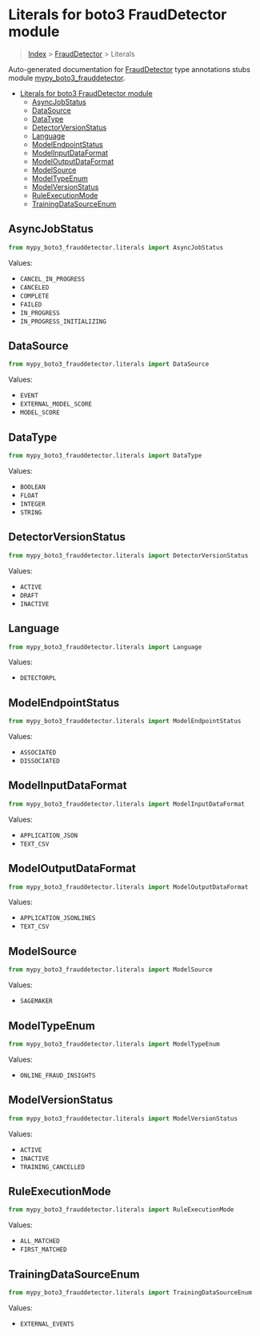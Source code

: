 # Literals for boto3 FraudDetector module

> [Index](../README.md) > [FraudDetector](./README.md) > Literals

Auto-generated documentation for [FraudDetector](https://boto3.amazonaws.com/v1/documentation/api/latest/reference/services/frauddetector.html#FraudDetector)
type annotations stubs module [mypy_boto3_frauddetector](https://pypi.org/project/mypy-boto3-frauddetector/).

- [Literals for boto3 FraudDetector module](#literals-for-boto3-frauddetector-module)
  - [AsyncJobStatus](#asyncjobstatus)
  - [DataSource](#datasource)
  - [DataType](#datatype)
  - [DetectorVersionStatus](#detectorversionstatus)
  - [Language](#language)
  - [ModelEndpointStatus](#modelendpointstatus)
  - [ModelInputDataFormat](#modelinputdataformat)
  - [ModelOutputDataFormat](#modeloutputdataformat)
  - [ModelSource](#modelsource)
  - [ModelTypeEnum](#modeltypeenum)
  - [ModelVersionStatus](#modelversionstatus)
  - [RuleExecutionMode](#ruleexecutionmode)
  - [TrainingDataSourceEnum](#trainingdatasourceenum)

## AsyncJobStatus

```python
from mypy_boto3_frauddetector.literals import AsyncJobStatus
```

Values:

- `CANCEL_IN_PROGRESS`
- `CANCELED`
- `COMPLETE`
- `FAILED`
- `IN_PROGRESS`
- `IN_PROGRESS_INITIALIZING`

## DataSource

```python
from mypy_boto3_frauddetector.literals import DataSource
```

Values:

- `EVENT`
- `EXTERNAL_MODEL_SCORE`
- `MODEL_SCORE`

## DataType

```python
from mypy_boto3_frauddetector.literals import DataType
```

Values:

- `BOOLEAN`
- `FLOAT`
- `INTEGER`
- `STRING`

## DetectorVersionStatus

```python
from mypy_boto3_frauddetector.literals import DetectorVersionStatus
```

Values:

- `ACTIVE`
- `DRAFT`
- `INACTIVE`

## Language

```python
from mypy_boto3_frauddetector.literals import Language
```

Values:

- `DETECTORPL`

## ModelEndpointStatus

```python
from mypy_boto3_frauddetector.literals import ModelEndpointStatus
```

Values:

- `ASSOCIATED`
- `DISSOCIATED`

## ModelInputDataFormat

```python
from mypy_boto3_frauddetector.literals import ModelInputDataFormat
```

Values:

- `APPLICATION_JSON`
- `TEXT_CSV`

## ModelOutputDataFormat

```python
from mypy_boto3_frauddetector.literals import ModelOutputDataFormat
```

Values:

- `APPLICATION_JSONLINES`
- `TEXT_CSV`

## ModelSource

```python
from mypy_boto3_frauddetector.literals import ModelSource
```

Values:

- `SAGEMAKER`

## ModelTypeEnum

```python
from mypy_boto3_frauddetector.literals import ModelTypeEnum
```

Values:

- `ONLINE_FRAUD_INSIGHTS`

## ModelVersionStatus

```python
from mypy_boto3_frauddetector.literals import ModelVersionStatus
```

Values:

- `ACTIVE`
- `INACTIVE`
- `TRAINING_CANCELLED`

## RuleExecutionMode

```python
from mypy_boto3_frauddetector.literals import RuleExecutionMode
```

Values:

- `ALL_MATCHED`
- `FIRST_MATCHED`

## TrainingDataSourceEnum

```python
from mypy_boto3_frauddetector.literals import TrainingDataSourceEnum
```

Values:

- `EXTERNAL_EVENTS`
